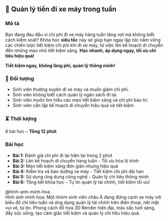 ## 🛵 Quản lý tiền đi xe máy trong tuần

### Mô tả
Bạn đang đau đầu vì chi phí đi xe máy hàng tuần tăng vọt mà không biết cách kiểm soát? Khóa học **siêu tốc** này sẽ giúp bạn ngay lập tức nắm vững các chiến lược tiết kiệm chi phí khi đi xe máy, từ việc lên kế hoạch di chuyển đến những mẹo nhỏ tiết kiệm xăng. **Học nhanh, áp dụng ngay, tối ưu chi tiêu hiệu quả!**

**Tiết kiệm ngay, không lãng phí, quản lý thông minh!**

### 🎯 Đối tượng
- Sinh viên thường xuyên đi xe máy và muốn giảm chi phí.
- Sinh viên không biết cách quản lý ngân sách đi lại.
- Sinh viên muốn tìm hiểu các mẹo tiết kiệm xăng và chi phí bảo trì.
- Sinh viên cần lập kế hoạch di chuyển hiệu quả và tiết kiệm.

### ⏳ Thời lượng
6 bài học – **Tổng 12 phút**

### Bài học
- **Bài 1:** Đánh giá chi phí đi lại hiện tại trong 2 phút
- **Bài 2:** Lên kế hoạch di chuyển hàng tuần - Tối ưu hóa lộ trình
- **Bài 3:** Mẹo tiết kiệm xăng đơn giản nhưng hiệu quả
- **Bài 4:** Kiểm tra và bảo dưỡng xe máy - Tiết kiệm chi phí dài hạn
- **Bài 5:** Sử dụng ứng dụng công nghệ - Quản lý chi tiêu thông minh
- **Bài 6:** Tổng kết khóa học – Tự tin quản lý tài chính, tiết kiệm tối ưu!

@hinh-anh-minh-hoa  
Hình ảnh minh họa: Một nhóm sinh viên châu Á đang đứng cạnh xe máy với biểu đồ chi tiêu tuần và ứng dụng quản lý tài chính trên điện thoại, nét mặt vui vẻ, tự tin. Phong cách đồ họa 3D Render hiện đại, màu sắc tươi sáng, đầy sức sống, tạo cảm giác tiết kiệm và quản lý chi tiêu hiệu quả.